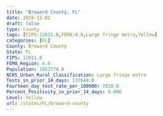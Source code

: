 ```yaml
---
title: "Broward County, FL"
date: 2020-12-02
draft: false
type: county
tags: [FIPS:12011.0,FEMA:4.0,Large fringe metro,Yellow]
categories: [FL]
County: Broward County
State: FL
FIPS: 12011.0
FEMA_Region: 4.0
Population: 1952778.0
NCHS_Urban_Rural_Classification: Large fringe metro
Tests_in_prior_14_days: 137048.0
Fourteen_day_test_rate_per_100000: 7018.0
Percent_Positivity_in_prior_14_days: 0.096
Level: Yellow
url: /states/FL/broward-county
---
```



